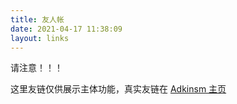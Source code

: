 ```yaml
---
title: 友人帐
date: 2021-04-17 11:38:09
layout: links
---
```


请注意！！！

这里友链仅供展示主体功能，真实友链在 [Adkinsm 主页](https://www.adkinsm.top/)